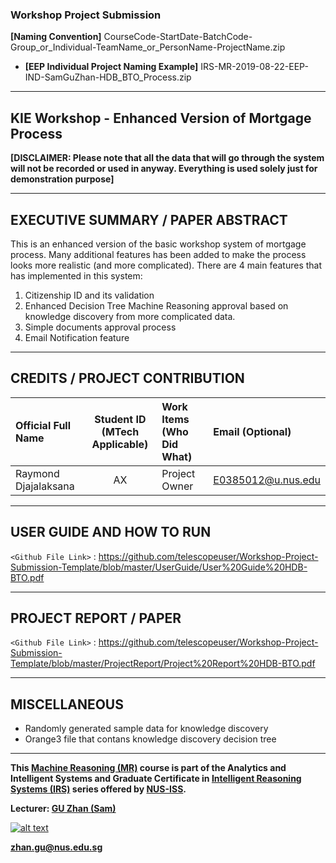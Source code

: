 ### Workshop Project Submission

**[Naming Convention]** CourseCode-StartDate-BatchCode-Group_or_Individual-TeamName_or_PersonName-ProjectName.zip

* **[EEP Individual Project Naming Example]** IRS-MR-2019-08-22-EEP-IND-SamGuZhan-HDB_BTO_Process.zip

---
## KIE Workshop - Enhanced Version of Mortgage Process
**[DISCLAIMER: Please note that all the data that will go through the system will not be recorded or used in anyway. Everything is used solely just for demonstration purpose]**

---
## EXECUTIVE SUMMARY / PAPER ABSTRACT
This is an enhanced version of the basic workshop system of mortgage process. Many additional features has been added to make the process looks more realistic (and more complicated). There are 4 main features that has implemented in this system:
1. Citizenship ID and its validation
2. Enhanced Decision Tree Machine Reasoning approval based on knowledge discovery from more complicated data.
3. Simple documents approval process
4. Email Notification feature

---
## CREDITS / PROJECT CONTRIBUTION

| Official Full Name  | Student ID (MTech Applicable)  | Work Items (Who Did What) | Email (Optional) |
| :------------ |:---------------:| :-----| :-----|
| Raymond Djajalaksana | AX | Project Owner| E0385012@u.nus.edu |

---
## USER GUIDE AND HOW TO RUN

`<Github File Link>` : <https://github.com/telescopeuser/Workshop-Project-Submission-Template/blob/master/UserGuide/User%20Guide%20HDB-BTO.pdf>


---
## PROJECT REPORT / PAPER

`<Github File Link>` : <https://github.com/telescopeuser/Workshop-Project-Submission-Template/blob/master/ProjectReport/Project%20Report%20HDB-BTO.pdf>

---
## MISCELLANEOUS

* Randomly generated sample data for knowledge discovery 
* Orange3 file that contans knowledge discovery decision tree

---

**This [Machine Reasoning (MR)](https://www.iss.nus.edu.sg/executive-education/course/detail/machine-reasoning "Machine Reasoning") course is part of the Analytics and Intelligent Systems and Graduate Certificate in [Intelligent Reasoning Systems (IRS)](https://www.iss.nus.edu.sg/stackable-certificate-programmes/intelligent-systems "Intelligent Reasoning Systems") series offered by [NUS-ISS](https://www.iss.nus.edu.sg "Institute of Systems Science, National University of Singapore").**

**Lecturer: [GU Zhan (Sam)](https://www.iss.nus.edu.sg/about-us/staff/detail/201/GU%20Zhan "GU Zhan (Sam)")**

[![alt text](https://www.iss.nus.edu.sg/images/default-source/About-Us/7.6.1-teaching-staff/sam-website.tmb-.png "Let's check Sam' profile page")](https://www.iss.nus.edu.sg/about-us/staff/detail/201/GU%20Zhan)

**zhan.gu@nus.edu.sg**
